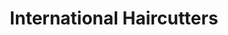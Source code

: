 ---
title: "International Haircutters"
url: /new-york/international-haircutters/
shop: hairdresser
---